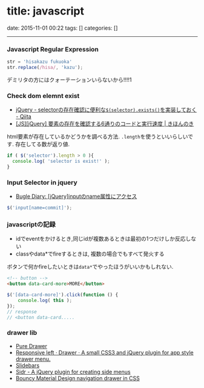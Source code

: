 title: javascript 
==========
date: 2015-11-01 00:22
tags: []
categories: []
- - -



### Javascript Regular Expression

```javascript
str = 'hisakazu fukuoka'
str.replace(/hisa/, 'kazu');
```

デミリタの方にはクォーテーションいらないから!!!!1

### Check dom elemnt exist
- [jQuery - selectorの存在確認に便利な`$(selector).exists()`を実装しておく - Qiita](http://qiita.com/takoba/items/2c278b2838ab30432a54)
-  [[JS][jQuery] 要素の存在を確認する6通りのコードと実行速度 | きほんのき](http://kihon-no-ki.com/check-existence-element-by-javascript-and-jquery)

html要素が存在しているかどうかを調べる方法.
`.length`を使うといいらしいです.
存在してる数が返り値.

```js
if ( $('selector').length > 0 ){
  console.log( 'selector is exist!' );
}
```


### Input Selector in jquery

- [Bugle Diary: [jQuery]inputのname属性にアクセス](http://temping-amagramer.blogspot.jp/2011/08/jqueryinputname.html)

```js
$('input[name=commit]');
```

### javascriptの記録


- idでeventをかけるとき,同じidが複数あるときは最初の1つだけしか反応しない
- classやdata*でfireするときは, 複数の場合でもすべて発火する


ボタンで何かfireしたいときは`data*`でやったほうがいいかもしれない.

```html
<!-- button -->
<button data-card-more>MORE</button>
```
```javascript
$('[data-card-more]').click(function () {
    console.log( this );
});
// response
// <button data-card.....
```


### drawer lib

- [Pure Drawer](http://mac81.github.io/pure-drawer/)
- [Responsive left · Drawer · A small CSS3 and jQuery plugin for app style drawer menu.](http://git.blivesta.com/drawer/responsive-left/)
- [Slidebars](http://plugins.adchsm.me/slidebars/index.php#download)
- [Sidr - A jQuery plugin for creating side menus](http://www.berriart.com/sidr/#download)
- [Bouncy Material Design navigation drawer in CSS](http://materialdesignblog.com/bouncy-material-design-navigation-drawer-in-css/)

